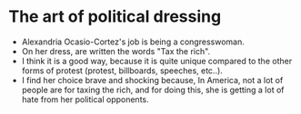 # The art of political dressing

- Alexandria Ocasio-Cortez's job is being a congresswoman.
- On her dress, are written the words "Tax the rich".
- I think it is a good way, because it is quite unique compared to the other forms of protest (protest, billboards, speeches, etc..).
- I find her choice brave and shocking because, In America, not a lot of people are for taxing the rich, and for doing this, she is getting a lot of hate from her political opponents.
